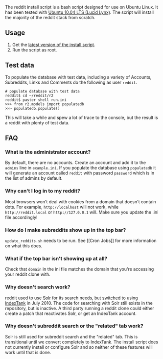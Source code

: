The reddit install script is a bash script designed for use on Ubuntu Linux. It has been tested with [Ubuntu 10.04 LTS (Lucid Lynx)](http://releases.ubuntu.com/lucid/). The script will install the majority of the reddit stack from scratch.

## Usage

1. Get the [latest version of the install script](https://gist.github.com/922144).
2. Run the script as root.

## Test data

To populate the database with test data, including a variety of Accounts, Subreddits, Links and Comments do the following as user `reddit`.

    # populate database with test data
    reddit$ cd ~/reddit/r2
    reddit$ paster shell run.ini
    >>> from r2.models import populatedb
    >>> populatedb.populate()

This will take a while and spew a lot of trace to the console, but the result is a reddit with plenty of test data.

## FAQ

### What is the administrator account?

By default, there are no accounts. Create an account and add it to the `admins` line in `example.ini`. If you populate the database using `populatedb` it will generate an account called `reddit` with password `password` which is in the list of admins by default.

### Why can't I log in to my reddit?

Most browsers won't deal with cookies from a domain that doesn't contain dots. For example, `http://localhost` will not work, while `http://reddit.local` or `http://127.0.0.1` will. Make sure you update the .ini file accordingly!

### How do I make subreddits show up in the top bar?

`update_reddits.sh` needs to be run. See [[Cron Jobs]] for more information on what this does.

### What if the top bar isn't showing up at all?

Check that `domain` in the ini file matches the domain that you're accessing your reddit clone with.

### Why doesn't search work? 

reddit used to use [Solr](http://lucene.apache.org/solr/) for its search needs, but [switched](http://blog.reddit.com/2010/07/new-search.html) to using [IndexTank](http://indextank.com/) in July 2010. The code for searching with Solr still exists in the repository, but is inactive. A third party running a reddit clone could either create a patch that reactivates Solr, or get an IndexTank account.

### Why doesn't subreddit search or the "related" tab work?

Solr is still used for subreddit search and the "related" tab. This is transitional until we convert completely to IndexTank. The install script does not currently install or configure Solr and so neither of these features will work until that is done. 